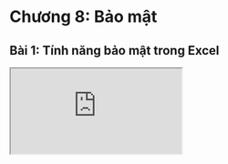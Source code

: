 # Chương 8: Bảo mật

## Bài 1: Tính năng bảo mật trong Excel

<div class="videoZen">
    <iframe src="https://drive.google.com/file/d/1CvovJadNo_1kYzRV1GHK5iNWu_1xkC89/preview" allow="autoplay"></iframe>
</div>